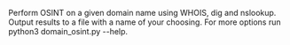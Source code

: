 Perform OSINT on a given domain name using WHOIS, dig and nslookup. Output results to a file with a name of your choosing. For more options run python3 domain_osint.py --help.

